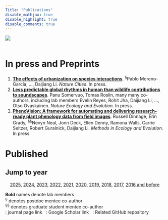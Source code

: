 ```yaml
---
Title: "Publications"
disable_mathjax: true
disable_highlight: true
disable_comments: true
---
```


<div id="widerimg">
    <img src="/images/journal_covers.jpeg">
</div>

<br>

<center>
<a target="_blank" href="https://scholar.google.com/citations?user=0I2wXJQAAAAJ&hl=en"><i class="ai ai-google-scholar ai-2x"></i></a> 
<a target="_blank" href="https://www.researchgate.net/profile/Daijiang_Li"><i class="ai ai-researchgate ai-2x"></i></a> 
<a target="_blank" href="https://publons.com/a/719613/"><i class="ai ai-publons ai-2x"></i></a>
</center>


# In press and Preprints

<ol>

<li> <a href="" target="_blank" title=""><b>The effects of urbanization on species interactions</b></a>. <sup>§</sup>Pablo Moreno-García, ..., Daijiang Li. <i>Nature Cities</i>. In press.</li>

<li> <a href="" target="_blank" title=""><b>Less predictable global rhythms in human than wildlife contributions to soundscapes</b></a>. Panu Somervuo, Tomas Roslin, many many co-authors, including lab members Evelin Reyes, Rohit Jha, Daijiang Li, ..., Otso Ovaskainen. <i>Nature Ecology and Evolution</i>. In press.</li>

<li> <a href="https://besjournals.onlinelibrary.wiley.com/doi/full/10.1111/2041-210X.70081" target="_blank" title=""><b>PhenoVision: A framework for automating and delivering research-ready plant phenology data from field images</b></a>. Russell Dinnage, Erin Grady, <sup>§§</sup>Nevyn Neal, Jonn Deck, Ellen Denny, Ramona Walls, Carrie Seltzer, Robert Guralnick, Daijiang Li. <i>Methods in Ecology and Evolution</i>. In press.</li>

</ol>





# Published

## Jump to year

<div style="text-align: center;">

[2025](#2025), [2024](#2024), [2023](#2023), [2022](#2022), [2021](#2021), [2020](#2020), [2019](#2019), [2018](#2018), [2017](#2017), [2016 and before](#2016)

</div>

**Bold** names denote lab members  
<sup>§</sup> denotes postdoc mentee co-author  
<sup>§§</sup> denotes graduate student mentee co-author  
<i class="ai ai-doi"></i>: journal page link &nbsp; <i class="ai ai-google-scholar"></i>: Google Scholar link &nbsp;  <i class="fab fa-github"></i>: Related GitHub repository  
